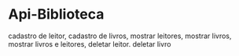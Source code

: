 # Api-Biblioteca
cadastro de leitor, cadastro de livros, mostrar leitores, mostrar livros, mostrar livros e leitores, deletar leitor. deletar livro
